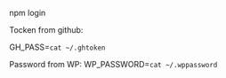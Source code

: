 

npm login

Tocken from github:

GH_PASS=`cat ~/.ghtoken`

Password from WP:
WP_PASSWORD=`cat ~/.wppassword`